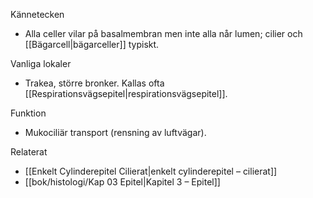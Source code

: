Kännetecken
- Alla celler vilar på basalmembran men inte alla når lumen; cilier och [[Bägarcell|bägarceller]] typiskt.

Vanliga lokaler
- Trakea, större bronker. Kallas ofta [[Respirationsvägsepitel|respirationsvägsepitel]].

Funktion
- Mukociliär transport (rensning av luftvägar).

Relaterat
- [[Enkelt Cylinderepitel Cilierat|enkelt cylinderepitel – cilierat]]
- [[bok/histologi/Kap 03 Epitel|Kapitel 3 – Epitel]]

